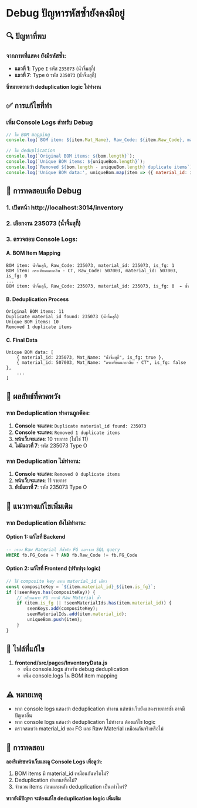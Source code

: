 # Debug ปัญหารหัสซ้ำยังคงมีอยู่

## 🔍 **ปัญหาที่พบ**

### จากภาพที่แสดง ยังมีรหัสซ้ำ:
- **แถวที่ 1**: Type `I` รหัส `235073` (น้ำจิ้มสุกี้)
- **แถวที่ 7**: Type `O` รหัส `235073` (น้ำจิ้มสุกี้)

**นี่หมายความว่า deduplication logic ไม่ทำงาน**

## ✅ **การแก้ไขที่ทำ**

### เพิ่ม Console Logs สำหรับ Debug

```javascript
// ใน BOM mapping
console.log(`BOM item: ${item.Mat_Name}, Raw_Code: ${item.Raw_Code}, material_id: ${materialId}, is_fg: ${item.is_fg}`);

// ใน deduplication
console.log(`Original BOM items: ${bom.length}`);
console.log(`Unique BOM items: ${uniqueBom.length}`);
console.log(`Removed ${bom.length - uniqueBom.length} duplicate items`);
console.log('Unique BOM data:', uniqueBom.map(item => ({ material_id: item.material_id, Mat_Name: item.Mat_Name, is_fg: item.is_fg })));
```

## 🧪 **การทดสอบเพื่อ Debug**

### 1. เปิดหน้า http://localhost:3014/inventory
### 2. เลือกงาน 235073 (น้ำจิ้มสุกี้)
### 3. ตรวจสอบ Console Logs:

#### A. BOM Item Mapping
```
BOM item: น้ำจิ้มสุกี้, Raw_Code: 235073, material_id: 235073, is_fg: 1
BOM item: กระเทียมแกะกลีบ - CT, Raw_Code: 507003, material_id: 507003, is_fg: 0
...
BOM item: น้ำจิ้มสุกี้, Raw_Code: 235073, material_id: 235073, is_fg: 0  ← ซ้ำ
```

#### B. Deduplication Process
```
Original BOM items: 11
Duplicate material_id found: 235073 (น้ำจิ้มสุกี้)
Unique BOM items: 10
Removed 1 duplicate items
```

#### C. Final Data
```
Unique BOM data: [
    { material_id: 235073, Mat_Name: "น้ำจิ้มสุกี้", is_fg: true },
    { material_id: 507003, Mat_Name: "กระเทียมแกะกลีบ - CT", is_fg: false },
    ...
]
```

## 🎯 **ผลลัพธ์ที่คาดหวัง**

### หาก Deduplication ทำงานถูกต้อง:
1. **Console จะแสดง**: `Duplicate material_id found: 235073`
2. **Console จะแสดง**: `Removed 1 duplicate items`
3. **หน้าเว็บจะแสดง**: 10 รายการ (ไม่ใช่ 11)
4. **ไม่มีแถวที่ 7**: รหัส 235073 Type O

### หาก Deduplication ไม่ทำงาน:
1. **Console จะแสดง**: `Removed 0 duplicate items`
2. **หน้าเว็บจะแสดง**: 11 รายการ
3. **ยังมีแถวที่ 7**: รหัส 235073 Type O

## 🔧 **แนวทางแก้ไขเพิ่มเติม**

### หาก Deduplication ยังไม่ทำงาน:

#### Option 1: แก้ไขที่ Backend
```sql
-- กรอง Raw Material ที่ซ้ำกับ FG ออกจาก SQL query
WHERE fb.FG_Code = ? AND fb.Raw_Code != fb.FG_Code
```

#### Option 2: แก้ไขที่ Frontend (ปรับปรุง logic)
```javascript
// ใช้ composite key แทน material_id เดียว
const compositeKey = `${item.material_id}_${item.is_fg}`;
if (!seenKeys.has(compositeKey)) {
    // เก็บเฉพาะ FG หากมี Raw Material ซ้ำ
    if (item.is_fg || !seenMaterialIds.has(item.material_id)) {
        seenKeys.add(compositeKey);
        seenMaterialIds.add(item.material_id);
        uniqueBom.push(item);
    }
}
```

## 📁 **ไฟล์ที่แก้ไข**

1. **frontend/src/pages/InventoryData.js**
   - เพิ่ม console.logs สำหรับ debug deduplication
   - เพิ่ม console.logs ใน BOM item mapping

## ⚠️ **หมายเหตุ**

- หาก console logs แสดงว่า deduplication ทำงาน แต่หน้าเว็บยังแสดงรายการซ้ำ อาจมีปัญหาอื่น
- หาก console logs แสดงว่า deduplication ไม่ทำงาน ต้องแก้ไข logic
- ตรวจสอบว่า material_id ของ FG และ Raw Material เหมือนกันจริงหรือไม่

## 🧪 **การทดสอบ**

**ลองรีเฟรชหน้าเว็บและดู Console Logs เพื่อดูว่า:**
1. BOM items มี material_id เหมือนกันหรือไม่?
2. Deduplication ทำงานหรือไม่?
3. จำนวน items ก่อนและหลัง deduplication เป็นเท่าไหร่?

**หากยังมีปัญหา จะต้องแก้ไข deduplication logic เพิ่มเติม**

